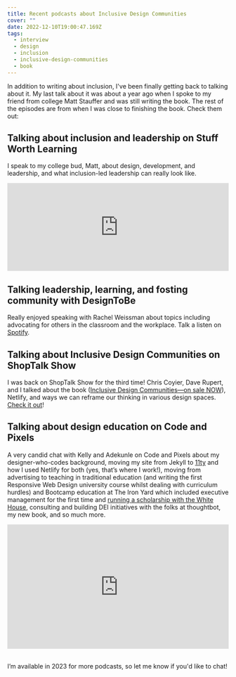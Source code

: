 ```yaml
---
title: Recent podcasts about Inclusive Design Communities
cover: ""
date: 2022-12-10T19:00:47.169Z
tags:
  - interview
  - design
  - inclusion
  - inclusive-design-communities
  - book
---
```


In addition to writing about inclusion, I've been finally getting back to talking about it. My last talk about it was about a year ago when I spoke to my friend from college Matt Stauffer and was still writing the book. The rest of the episodes are from when I was close to finishing the book. Check them out:

## Talking about inclusion and leadership on Stuff Worth Learning
I speak to my college bud, Matt, about design, development, and leadership, and what inclusion-led leadership can really look like.

<iframe height="200px" width="100%" frameborder="no" scrolling="no" seamless src="https://player.simplecast.com/23f9cda3-958a-43fe-8b86-e418e9f9ed4b?dark=false"></iframe>

## Talking leadership, learning, and fosting community with DesignToBe
Really enjoyed speaking with Rachel Weissman about topics including advocating for others in the classroom and the workplace. Talk a listen on [Spotify](https://open.spotify.com/episode/0FCYPuMDJTsmyQvFn3N5pO?si=dadf1a47d9034248).

## Talking about Inclusive Design Communities on ShopTalk Show
I was back on ShopTalk Show for the third time! Chris Coyier, Dave Rupert, and I talked about the book ([Inclusive Design Communities—on sale NOW](https://abookapart.com/products/inclusive-design-communities)), Netlify, and ways we can reframe our thinking in various design spaces. [Check it out](https://shoptalkshow.com/539/)!


## Talking about design education on Code and Pixels
A very candid chat with Kelly and Adekunle on Code and Pixels about my designer-who-codes background, moving my site from Jekyll to [11ty](https://www.11ty.dev/) and how I used Netlify for both (yes, that’s where I work!), moving from advertising to teaching in traditional education (and writing the first Responsive Web Design university course whilst dealing with curriculum hurdles) and Bootcamp education at The Iron Yard which included executive management for the first time and [running a scholarship with the White House](https://samkapila.com/2016/09/10/the-tech-opportunity-fund-and-the-white-house/), consulting and building DEI initiatives with the folks at thoughtbot, my new book, and so much more. 

<style>.embed-container { position: relative; padding-bottom: 56.25%; height: 0; overflow: hidden; max-width: 100%; } .embed-container iframe, .embed-container object, .embed-container embed { position: absolute; top: 0; left: 0; width: 100%; height: 100%; }</style><div class='embed-container'><iframe src='https://www.youtube.com/embed/BfByZk3jS_A' frameborder='0' allowfullscreen></iframe></div>

<br>
<p>
  I’m available in 2023 for more podcasts, so let me know if you'd like to chat!
</p>